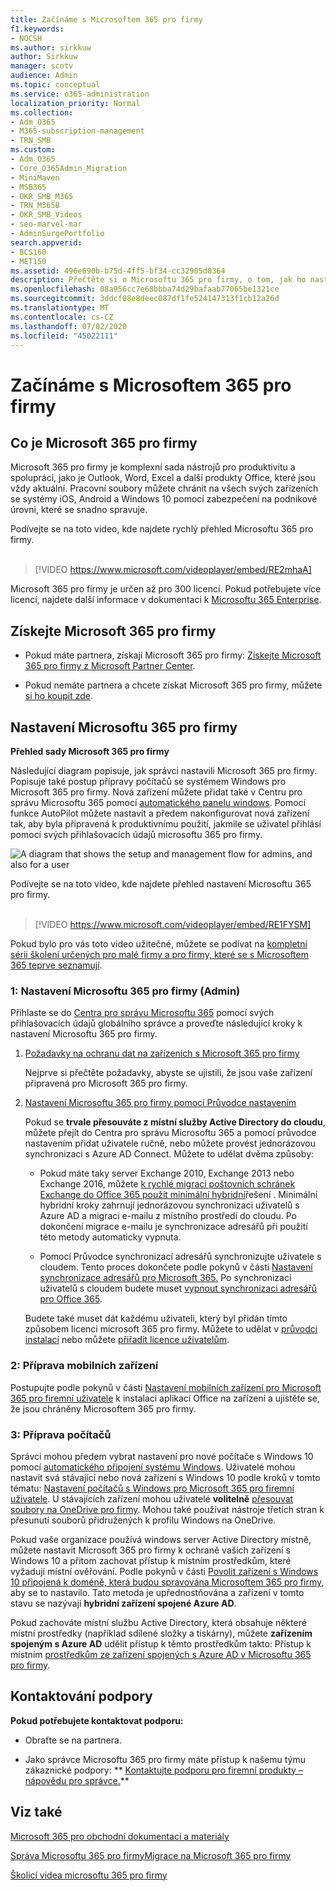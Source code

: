 ```yaml
---
title: Začínáme s Microsoftem 365 pro firmy
f1.keywords:
- NOCSH
ms.author: sirkkuw
author: Sirkkuw
manager: scotv
audience: Admin
ms.topic: conceptual
ms.service: o365-administration
localization_priority: Normal
ms.collection:
- Adm_O365
- M365-subscription-management
- TRN_SMB
ms.custom:
- Adm_O365
- Core_O365Admin_Migration
- MiniMaven
- MSB365
- OKR_SMB_M365
- TRN_M365B
- OKR_SMB_Videos
- seo-marvel-mar
- AdminSurgePortfolio
search.appverid:
- BCS160
- MET150
ms.assetid: 496e690b-b75d-4ff5-bf34-cc32905d0364
description: Přečtěte si o Microsoftu 365 pro firmy, o tom, jak ho nastavit a jak připravit zařízení a počítače uživatelů, abyste zajistili, že jsou chráněni Microsoftem 365 pro firmy.
ms.openlocfilehash: 08a956cc7e68bbba74d29bafaab77065be1321ce
ms.sourcegitcommit: 3ddcf08e8deec087df1fe524147313f1cb12a26d
ms.translationtype: MT
ms.contentlocale: cs-CZ
ms.lasthandoff: 07/02/2020
ms.locfileid: "45022111"
---
```

# <a name="get-started-with-microsoft-365-for-business"></a>Začínáme s Microsoftem 365 pro firmy

## <a name="what-is-microsoft-365-for-business"></a>Co je Microsoft 365 pro firmy

Microsoft 365 pro firmy je komplexní sada nástrojů pro produktivitu a spolupráci, jako je Outlook, Word, Excel a další produkty Office, které jsou vždy aktuální. Pracovní soubory můžete chránit na všech svých zařízeních se systémy iOS, Android a Windows 10 pomocí zabezpečení na podnikové úrovni, které se snadno spravuje.

Podívejte se na toto video, kde najdete rychlý přehled Microsoftu 365 pro firmy.<br><br>

> [!VIDEO https://www.microsoft.com/videoplayer/embed/RE2mhaA] 
  
Microsoft 365 pro firmy je určen až pro 300 licencí. Pokud potřebujete více licencí, najdete další informace v dokumentaci k [Microsoftu 365 Enterprise](https://go.microsoft.com/fwlink/p/?linkid=860986). 
  
## <a name="get-microsoft-365-for-business"></a>Získejte Microsoft 365 pro firmy

- Pokud máte partnera, získají Microsoft 365 pro firmy: [Získejte Microsoft 365 pro firmy z Microsoft Partner Center](get-microsoft-365-business.md).
    
- Pokud nemáte partnera a chcete získat Microsoft 365 pro firmy, můžete [si ho koupit zde](https://www.microsoft.com/microsoft-365/business).
    
## <a name="set-up-microsoft-365-for-business"></a>Nastavení Microsoftu 365 pro firmy

 **Přehled sady Microsoft 365 pro firmy**
  
Následující diagram popisuje, jak správci nastavili Microsoft 365 pro firmy. Popisuje také postup přípravy počítačů se systémem Windows pro Microsoft 365 pro firmy. Nová zařízení můžete přidat také v Centru pro správu Microsoftu 365 pomocí [automatického panelu windows](add-autopilot-devices-and-profile.md). Pomocí funkce AutoPilot můžete nastavit a předem nakonfigurovat nová zařízení tak, aby byla připravená k produktivnímu použití, jakmile se uživatel přihlásí pomocí svých přihlašovacích údajů microsoftu 365 pro firmy.
  
![A diagram that shows the setup and management flow for admins, and also for a user](../media/249f81fc-7e79-44c7-8425-3a0b7b651c3b.png)

Podívejte se na toto video, kde najdete přehled nastavení Microsoftu 365 pro firmy.<br><br>

> [!VIDEO https://www.microsoft.com/videoplayer/embed/RE1FYSM] 

Pokud bylo pro vás toto video užitečné, můžete se podívat na [kompletní sérii školení určených pro malé firmy a pro firmy, které se s Microsoftem 365 teprve seznamují](https://support.microsoft.com/office/6ab4bbcd-79cf-4000-a0bd-d42ce4d12816).

  
### <a name="1-set-up-microsoft-365-for-business-admin"></a>1: Nastavení Microsoftu 365 pro firmy (Admin)

Přihlaste se do [Centra pro správu Microsoftu 365](https://portal.office.com/adminportal/home) pomocí svých přihlašovacích údajů globálního správce a proveďte následující kroky k nastavení Microsoftu 365 pro firmy. 
  
1. [Požadavky na ochranu dat na zařízeních s Microsoft 365 pro firmy](pre-requisites-for-data-protection.md)
    
    Nejprve si přečtěte požadavky, abyste se ujistili, že jsou vaše zařízení připravená pro Microsoft 365 pro firmy.
    
2. [Nastavení Microsoftu 365 pro firmy pomocí Průvodce nastavením](set-up.md)
    
    Pokud se **trvale přesouváte z místní služby Active Directory do cloudu**, můžete přejít do Centra pro správu Microsoftu 365 a pomocí průvodce nastavením přidat uživatele ručně, nebo můžete provést jednorázovou synchronizaci s Azure AD Connect. Můžete to udělat dvěma způsoby: 
    
    - Pokud máte taky server Exchange 2010, Exchange 2013 nebo Exchange 2016, můžete [k rychlé migraci poštovních schránek Exchange do Office 365 použít minimální hybridní](https://docs.microsoft.com/Exchange/mailbox-migration/use-minimal-hybrid-to-quickly-migrate)řešení . Minimální hybridní kroky zahrnují jednorázovou synchronizaci uživatelů s Azure AD a migraci e-mailu z místního prostředí do cloudu. Po dokončení migrace e-mailu je synchronizace adresářů při použití této metody automaticky vypnuta.
    
    - Pomocí Průvodce synchronizací adresářů synchronizujte uživatele s cloudem. Tento proces dokončete podle pokynů v části [Nastavení synchronizace adresářů pro Microsoft 365.](https://docs.microsoft.com/office365/enterprise/set-up-directory-synchronization) Po synchronizaci uživatelů s cloudem budete muset [vypnout synchronizaci adresářů pro Office 365](https://docs.microsoft.com/office365/enterprise/turn-off-directory-synchronization).
    
    Budete také muset dát každému uživateli, který byl přidán tímto způsobem licenci microsoft 365 pro firmy. Můžete to udělat v [průvodci instalací](set-up.md) nebo můžete [přiřadit licence uživatelům](../admin/manage/assign-licenses-to-users.md).
    
### <a name="2-prepare-mobile-devices"></a>2: Příprava mobilních zařízení

Postupujte podle pokynů v části [Nastavení mobilních zařízení pro Microsoft 365 pro firemní uživatele](set-up-mobile-devices.md) k instalaci aplikací Office na zařízení a ujistěte se, že jsou chráněny Microsoftem 365 pro firmy. 
  
### <a name="3-prepare-pcs"></a>3: Příprava počítačů

Správci mohou předem vybrat nastavení pro nové počítače s Windows 10 pomocí [automatického připojení systému Windows](add-autopilot-devices-and-profile.md). Uživatelé mohou nastavit svá stávající nebo nová zařízení s Windows 10 podle kroků v tomto tématu: [Nastavení počítačů s Windows pro Microsoft 365 pro firemní uživatele](set-up-windows-devices.md). U stávajících zařízení mohou uživatelé **volitelně** [přesouvat soubory na OneDrive pro firmy](move-files-to-onedrive.md). Mohou také používat nástroje třetích stran k přesunutí souborů přidružených k profilu Windows na OneDrive.
  
Pokud vaše organizace používá windows server Active Directory místně, můžete nastavit Microsoft 365 pro firmy k ochraně vašich zařízení s Windows 10 a přitom zachovat přístup k místním prostředkům, které vyžadují místní ověřování. Podle pokynů v části [Povolit zařízení s Windows 10 připojená k doméně, která budou spravována Microsoftem 365 pro firmy,](manage-windows-devices.md) aby se to nastavilo. Tato metoda je upřednostňována a zařízení v tomto stavu se nazývají **hybridní zařízení spojené Azure AD**. 
  
Pokud zachováte místní službu Active Directory, která obsahuje některé místní prostředky (například sdílené složky a tiskárny), můžete **zařízením spojeným s Azure AD** udělit přístup k těmto prostředkům takto: Přístup k místním [prostředkům ze zařízení spojených s Azure AD v Microsoftu 365 pro firmy](access-resources.md).
  
  
## <a name="contact-support"></a>Kontaktování podpory

 **Pokud potřebujete kontaktovat podporu:**
  
- Obraťte se na partnera.
    
- Jako správce Microsoftu 365 pro firmy máte přístup k našemu týmu zákaznické podpory: ** [Kontaktujte podporu pro firemní produkty – nápovědu pro správce.](https://docs.microsoft.com/microsoft-365/admin/contact-support-for-business-products)**
    
## <a name="see-also"></a>Viz také

[Microsoft 365 pro obchodní dokumentaci a materiály](https://go.microsoft.com/fwlink/p/?linkid=853701)
  
[Správa Microsoftu 365 pro firmy](manage.md)[Migrace na Microsoft 365 pro firmy](migrate-to-microsoft-365-business.md)

[Školicí videa microsoftu 365 pro firmy](https://support.microsoft.com/office/6ab4bbcd-79cf-4000-a0bd-d42ce4d12816) 
